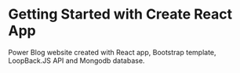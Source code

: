 # Getting Started with Create React App
Power Blog website created with React app, Bootstrap template, LoopBack.JS API and Mongodb database.